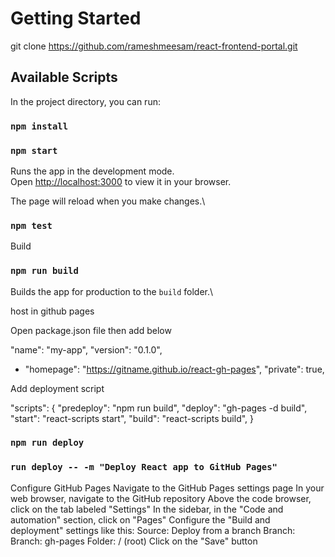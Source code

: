 # Getting Started 

git clone https://github.com/rameshmeesam/react-frontend-portal.git

## Available Scripts

In the project directory, you can run:
### `npm install`

### `npm start`

Runs the app in the development mode.\
Open [http://localhost:3000](http://localhost:3000) to view it in your browser.

The page will reload when you make changes.\

### `npm test`

Build 

### `npm run build`

Builds the app for production to the `build` folder.\

host in github pages

Open package.json file then add below 

  "name": "my-app",
  "version": "0.1.0",
+ "homepage": "https://gitname.github.io/react-gh-pages",
  "private": true,

Add deployment script

"scripts": {
    "predeploy": "npm run build",
     "deploy": "gh-pages -d build",
    "start": "react-scripts start",
    "build": "react-scripts build",
}

### `npm run deploy`
### `run deploy -- -m "Deploy React app to GitHub Pages"`

Configure GitHub Pages
Navigate to the GitHub Pages settings page
In your web browser, navigate to the GitHub repository
Above the code browser, click on the tab labeled "Settings"
In the sidebar, in the "Code and automation" section, click on "Pages"
Configure the "Build and deployment" settings like this:
Source: Deploy from a branch
Branch:
Branch: gh-pages
Folder: / (root)
Click on the "Save" button